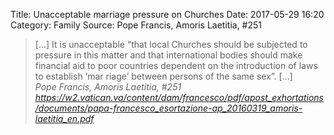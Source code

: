 Title: Unacceptable marriage pressure on Churches
Date: 2017-05-29 16:20
Category: Family
Source: Pope Francis, Amoris Laetitia, #251

<blockquote>
 [...]
It is unacceptable “that local Churches  should  be  subjected  to  pressure
in  this matter and that international bodies should make financial aid to poor
countries dependent on  the  introduction  of   laws  to  establish  ‘mar
riage’ between persons of  the same sex”.
 [...]
<footer>
<cite>Pope Francis, Amoris Laetitia, #251</cite>
<cite><a href=
"https://w2.vatican.va/content/dam/francesco/pdf/apost_exhortations/documents/papa-francesco_esortazione-ap_20160319_amoris-laetitia_en.pdf">https://w2.vatican.va/content/dam/francesco/pdf/apost_exhortations/documents/papa-francesco_esortazione-ap_20160319_amoris-laetitia_en.pdf</a></cite>
</footer>
</blockquote>

